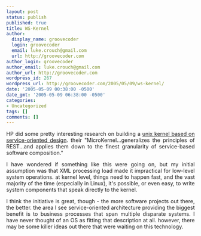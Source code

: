 ```yaml
---
layout: post
status: publish
published: true
title: WS-Kernel
author:
  display_name: groovecoder
  login: groovecoder
  email: luke.crouch@gmail.com
  url: http://groovecoder.com
author_login: groovecoder
author_email: luke.crouch@gmail.com
author_url: http://groovecoder.com
wordpress_id: 267
wordpress_url: http://groovecoder.com/2005/05/09/ws-kernel/
date: '2005-05-09 00:38:00 -0500'
date_gmt: '2005-05-09 06:38:00 -0500'
categories:
- Uncategorized
tags: []
comments: []
---
```

<div style="text-align: justify;">HP did some pretty interesting research on building a <a href="http://www.1060research.com/netkernel/index.html">unix kernel based on service-oriented design</a>. their "MicroKernel...generalizes the      principles of REST...and applies them     down to the finest granularity of service-based software composition."</p>
<p>I have wondered if something like this were going on, but my initial assumption was that XML processing load made it impractical for low-level system operations. at kernel level, things need to happen fast, and the vast majority of the time (especially in Linux), it's possible, or even easy, to write system components that speak directly to the kernel.</p>
<p>I think the initiative is great, though - the more software projects out there, the better. the area I see service-oriented architecture providing the biggest benefit is to business processes that span multiple disparate systems. I have never thought of an OS as fitting that description at all. however, there may be some killer ideas out there that were waiting on this technology.</div>

